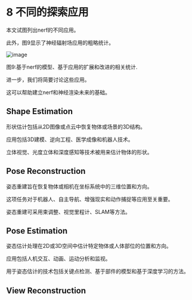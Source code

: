 # 8 不同的探索应用

本文试图列出nerf的不同应用。

此外，图9显示了神经辐射场应用的粗略统计。

![image](https://github.com/popcornGit/arxiv/assets/48575896/8f916829-4a1b-41d6-bed7-1bc6c1e9e2b5)

图9:基于nerf的模型、基于应用的扩展和改进的相关统计.

进一步，我们将简要讨论这些应用。

这可以帮助建立nerf和神经渲染未来的基础。

## Shape Estimation

形状估计包括从2D图像或点云中恢复物体或场景的3D结构。

应用包括3D建模、逆向工程、医学成像和机器人技术。

立体视觉、光度立体和深度感知等技术被用来估计物体的形状。

## Pose Reconstruction

姿态重建旨在恢复物体或相机在坐标系统中的三维位置和方向。

这项任务对于机器人、自主导航、增强现实和动作捕捉等应用至关重要。

姿态重建可采用束调整、视觉里程计、SLAM等方法。

## Pose Estimation

姿态估计处理在2D或3D空间中估计特定物体或人体部位的位置和方向。

应用包括人机交互、动画、运动分析和监视。

用于姿态估计的技术包括关键点检测、基于部件的模型和基于深度学习的方法。

## View Reconstruction

